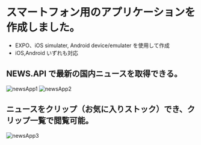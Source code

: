# スマートフォン用のアプリケーションを作成しました。

- EXPO、iOS simulater, Android device/emulater を使用して作成
- iOS,Android いずれも対応

## NEWS.API で最新の国内ニュースを取得できる。

![newsApp1](https://user-images.githubusercontent.com/66346042/97659204-c1ecfe80-1ab1-11eb-99a3-0409155d6a5b.gif)
![newsApp2](https://user-images.githubusercontent.com/66346042/97659473-7129d580-1ab2-11eb-8a92-cf4f9483ed97.gif)

## ニュースをクリップ（お気に入りストック）でき、クリップ一覧で閲覧可能。

![newsApp3](https://user-images.githubusercontent.com/66346042/97659676-eb5a5a00-1ab2-11eb-9101-8d5c2a0dc5ba.gif)
